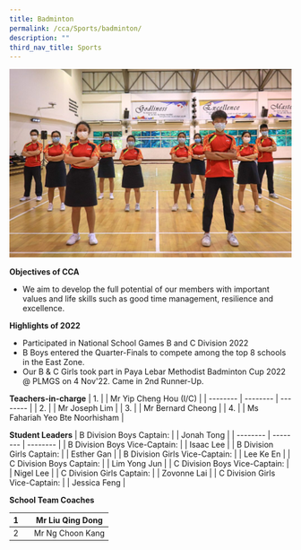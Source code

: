 ```yaml
---
title: Badminton
permalink: /cca/Sports/badminton/
description: ""
third_nav_title: Sports
---
```

![](/images/IMG_0468-1024x683.jpeg)




**Objectives of CCA**

*   We aim to develop the full potential of our members with important values and life skills such as good time management, resilience and excellence.

**Highlights of 2022**

*   Participated in National School Games B and C Division 2022
*   B Boys entered the Quarter-Finals to compete among the top 8 schools in the East Zone.
*   Our B & C Girls took part in Paya Lebar Methodist Badminton Cup 2022 @ PLMGS on 4 Nov'22. Came in 2nd Runner-Up.


**Teachers-in-charge**
| 1. |  | Mr Yip Cheng Hou (I/C)  |
| -------- | -------- | -------- |
| 2.     |      | Mr Joseph Lim     |
| 3.     |      | Mr Bernard Cheong    |
| 4.     |      | Ms Fahariah Yeo Bte Noorhisham    |


**Student Leaders**
| B Division Boys Captain: |  | Jonah Tong |
| -------- | -------- | -------- |
| B Division Boys Vice-Captain:    |      | Isaac Lee     |
| B Division Girls Captain:    |      | Esther Gan     |
| B Division Girls Vice-Captain:    |      | Lee Ke En     |
| C Division Boys Captain: |  | Lim Yong Jun |
| C Division Boys Vice-Captain:    |      | Nigel Lee     |
| C Division Girls Captain:    |      | Zovonne Lai     |
| C Division Girls Vice-Captain:    |      | Jessica Feng     |

**School Team Coaches**


| 1 |  | Mr Liu Qing Dong |
| -------- | -------- | -------- |
| 2    |     |  Mr Ng Choon Kang    |